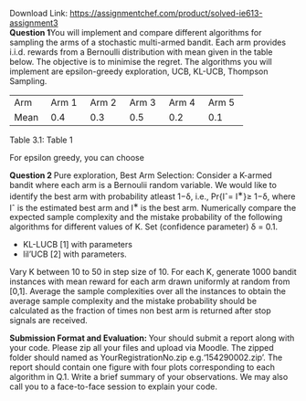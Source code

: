 Download Link: https://assignmentchef.com/product/solved-ie613-assignment3
<br>
<strong>Question 1</strong>You will implement and compare different algorithms for sampling the arms of a stochastic multi-armed bandit. Each arm provides i.i.d. rewards from a Bernoulli distribution with mean given in the table below. The objective is to minimise the regret. The algorithms you will implement are epsilon-greedy exploration, UCB, KL-UCB, Thompson Sampling.

<table width="314">

 <tbody>

  <tr>

   <td width="48">Arm</td>

   <td width="53">Arm 1</td>

   <td width="53">Arm 2</td>

   <td width="53">Arm 3</td>

   <td width="53">Arm 4</td>

   <td width="53">Arm 5</td>

  </tr>

  <tr>

   <td width="48">Mean</td>

   <td width="53">0.4</td>

   <td width="53">0.3</td>

   <td width="53">0.5</td>

   <td width="53">0.2</td>

   <td width="53">0.1</td>

  </tr>

 </tbody>

</table>

Table 3.1: Table 1

For epsilon greedy, you can choose

<strong>Question 2  </strong>Pure exploration, Best Arm Selection: Consider a K-armed bandit where each arm is a Bernoulii random variable. We would like to identify the best arm with probability atleast 1−δ, i.e., Pr{Iˆ= I<sup>∗</sup>}≥ 1−δ, where Iˆ is the estimated best arm and I<sup>∗ </sup>is the best arm. Numerically compare the expected sample complexity and the mistake probability of the following algorithms for different values of K. Set (confidence parameter) δ = 0.1.

<ul>

 <li>KL-LUCB [1] with parameters</li>

 <li>lil’UCB [2] with parameters.</li>

</ul>

Vary K between 10 to 50 in step size of 10. For each K, generate 1000 bandit instances with mean reward for each arm drawn uniformly at random from [0,1]. Average the sample complexities over all the instances to obtain the average sample complexity and the mistake probability should be calculated as the fraction of times non best arm is returned after stop signals are received.

<strong>Submission Format and Evaluation: </strong>Your should submit a report along with your code. Please zip all your files and upload via Moodle. The zipped folder should named as YourRegistrationNo.zip e.g.‘154290002.zip’. The report should contain one figure with four plots corresponding to each algorithm in Q.1. Write a brief summary of your observations. We may also call you to a face-to-face session to explain your code.